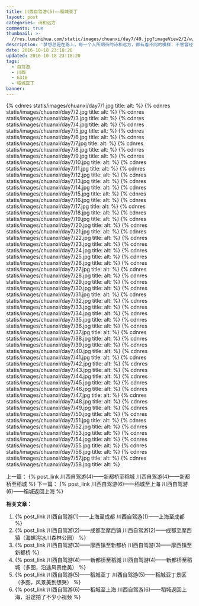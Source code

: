 ```yaml
---
title: 川西自驾游(5)——稻城亚丁
layout: post
categories: 诗和远方
comments: true
thumbnail: >-
  //res.luozhihua.com/static/images/chuanxi/day7/49.jpg?imageView2/2/w/600/
description: '梦想总是在路上，每一个人所期待的诗和远方，都有着不同的模样，不管曾经怎样的心生向往，都不如此刻启程前往；'
date: 2016-10-18 23:18:20
updated: 2016-10-18 23:18:20
tags: 
  - 自驾游
  - 川西
  - G318
  - 稻城亚丁
banner:
---
```


{% cdnres statis/images/chuanxi/day7/1.jpg title: alt: %}
{% cdnres statis/images/chuanxi/day7/2.jpg title: alt: %}
{% cdnres statis/images/chuanxi/day7/3.jpg title: alt: %}
{% cdnres statis/images/chuanxi/day7/4.jpg title: alt: %}
{% cdnres statis/images/chuanxi/day7/5.jpg title: alt: %}
{% cdnres statis/images/chuanxi/day7/6.jpg title: alt: %}
{% cdnres statis/images/chuanxi/day7/7.jpg title: alt: %}
{% cdnres statis/images/chuanxi/day7/8.jpg title: alt: %}
{% cdnres statis/images/chuanxi/day7/9.jpg title: alt: %}
{% cdnres statis/images/chuanxi/day7/10.jpg title: alt: %}
{% cdnres statis/images/chuanxi/day7/11.jpg title: alt: %}
{% cdnres statis/images/chuanxi/day7/12.jpg title: alt: %}
{% cdnres statis/images/chuanxi/day7/13.jpg title: alt: %}
{% cdnres statis/images/chuanxi/day7/14.jpg title: alt: %}
{% cdnres statis/images/chuanxi/day7/15.jpg title: alt: %}
{% cdnres statis/images/chuanxi/day7/16.jpg title: alt: %}
{% cdnres statis/images/chuanxi/day7/17.jpg title: alt: %}
{% cdnres statis/images/chuanxi/day7/18.jpg title: alt: %}
{% cdnres statis/images/chuanxi/day7/19.jpg title: alt: %}
{% cdnres statis/images/chuanxi/day7/20.jpg title: alt: %}
{% cdnres statis/images/chuanxi/day7/21.jpg title: alt: %}
{% cdnres statis/images/chuanxi/day7/22.jpg title: alt: %}
{% cdnres statis/images/chuanxi/day7/23.jpg title: alt: %}
{% cdnres statis/images/chuanxi/day7/24.jpg title: alt: %}
{% cdnres statis/images/chuanxi/day7/25.jpg title: alt: %}
{% cdnres statis/images/chuanxi/day7/26.jpg title: alt: %}
{% cdnres statis/images/chuanxi/day7/27.jpg title: alt: %}
{% cdnres statis/images/chuanxi/day7/28.jpg title: alt: %}
{% cdnres statis/images/chuanxi/day7/29.jpg title: alt: %}
{% cdnres statis/images/chuanxi/day7/30.jpg title: alt: %}
{% cdnres statis/images/chuanxi/day7/31.jpg title: alt: %}
{% cdnres statis/images/chuanxi/day7/32.jpg title: alt: %}
{% cdnres statis/images/chuanxi/day7/33.jpg title: alt: %}
{% cdnres statis/images/chuanxi/day7/34.jpg title: alt: %}
{% cdnres statis/images/chuanxi/day7/35.jpg title: alt: %}
{% cdnres statis/images/chuanxi/day7/36.jpg title: alt: %}
{% cdnres statis/images/chuanxi/day7/37.jpg title: alt: %}
{% cdnres statis/images/chuanxi/day7/38.jpg title: alt: %}
{% cdnres statis/images/chuanxi/day7/39.jpg title: alt: %}
{% cdnres statis/images/chuanxi/day7/40.jpg title: alt: %}
{% cdnres statis/images/chuanxi/day7/41.jpg title: alt: %}
{% cdnres statis/images/chuanxi/day7/42.jpg title: alt: %}
{% cdnres statis/images/chuanxi/day7/43.jpg title: alt: %}
{% cdnres statis/images/chuanxi/day7/44.jpg title: alt: %}
{% cdnres statis/images/chuanxi/day7/45.jpg title: alt: %}
{% cdnres statis/images/chuanxi/day7/46.jpg title: alt: %}
{% cdnres statis/images/chuanxi/day7/47.jpg title: alt: %}
{% cdnres statis/images/chuanxi/day7/48.jpg title: alt: %}
{% cdnres statis/images/chuanxi/day7/49.jpg title: alt: %}
{% cdnres statis/images/chuanxi/day7/50.jpg title: alt: %}
{% cdnres statis/images/chuanxi/day7/51.jpg title: alt: %}
{% cdnres statis/images/chuanxi/day7/52.jpg title: alt: %}
{% cdnres statis/images/chuanxi/day7/53.jpg title: alt: %}
{% cdnres statis/images/chuanxi/day7/54.jpg title: alt: %}
{% cdnres statis/images/chuanxi/day7/55.jpg title: alt: %}
{% cdnres statis/images/chuanxi/day7/56.jpg title: alt: %}
{% cdnres statis/images/chuanxi/day7/57.jpg title: alt: %}
{% cdnres statis/images/chuanxi/day7/58.jpg title: alt: %}

上一篇： {% post_link 川西自驾游(4)——新都桥至稻城 川西自驾游(4)——新都桥至稻城 %}
下一篇： {% post_link 川西自驾游(6)——稻城至上海 川西自驾游(6)——稻城返回上海 %}

**相关文章：**
1. {% post_link 川西自驾游(1)——上海至成都 川西自驾游(1)——上海至成都 %}
2. {% post_link 川西自驾游(2)——成都至摩西镇 川西自驾游(2)——成都至摩西镇（海螺沟冰川森林公园） %}
3. {% post_link 川西自驾游(3)——摩西镇至新都桥 川西自驾游(3)——摩西镇至新都桥 %}
4. {% post_link 川西自驾游(4)——新都桥至稻城 川西自驾游(4)——新都桥至稻城（多图，沿途风景绝美） %}
5. {% post_link 川西自驾游(5)——稻城亚丁 川西自驾游(5)——稻城亚丁景区（多图，风景美到想哭） %}
6. {% post_link 川西自驾游(6)——稻城至上海 川西自驾游(6)——稻城返回上海，沿途拍了不少小视频 %}
